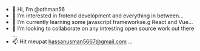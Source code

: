 - 👋 Hi, I’m @othman56
- 👀 I’m interested in frotend development and everything in between...
- 🌱 I’m currently learning some javascript frameworkse.g React and Vue...
- 💞️ I’m looking to collaborate on any intresting open source work out there ...
- 📫 Hit meupat hassanusman5667@gmail.com ...

<!---
othman56/othman56 is a ✨ special ✨ repository because its `README.md` (this file) appears on your GitHub profile.
You can click the Preview link to take a look at your changes.
--->
